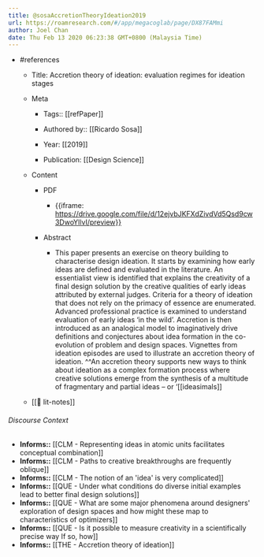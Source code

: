 ```yaml
---
title: @sosaAccretionTheoryIdeation2019
url: https://roamresearch.com/#/app/megacoglab/page/DX87FAMmi
author: Joel Chan
date: Thu Feb 13 2020 06:23:38 GMT+0800 (Malaysia Time)
---
```


- #references

    - Title: Accretion theory of ideation: evaluation regimes for ideation stages

    - Meta

        - Tags:: [[refPaper]]

        - Authored by:: [[Ricardo Sosa]]

        - Year: [[2019]]

        - Publication: [[Design Science]]

    - Content

        - PDF

            - {{iframe: https://drive.google.com/file/d/12ejvbJKFXdZivdVd5Qsd9cw3DwoYllvI/preview}}

        - Abstract

            - This paper presents an exercise on theory building to characterise design ideation. It starts by examining how early ideas are defined and evaluated in the literature. An essentialist view is identified that explains the creativity of a final design solution by the creative qualities of early ideas attributed by external judges. Criteria for a theory of ideation that does not rely on the primacy of essence are enumerated. Advanced professional practice is examined to understand evaluation of early ideas ‘in the wild’. Accretion is then introduced as an analogical model to imaginatively drive definitions and conjectures about idea formation in the co-evolution of problem and design spaces. Vignettes from ideation episodes are used to illustrate an accretion theory of ideation. ^^An accretion theory supports new ways to think about ideation as a complex formation process where creative solutions emerge from the synthesis of a multitude of fragmentary and partial ideas – or ‘[[ideasimals]]

    - [[📝 lit-notes]]

###### Discourse Context

- **Informs::** [[CLM - Representing ideas in atomic units facilitates conceptual combination]]
- **Informs::** [[CLM - Paths to creative breakthroughs are frequently oblique]]
- **Informs::** [[CLM - The notion of an 'idea' is very complicated]]
- **Informs::** [[QUE - Under what conditions do diverse initial examples lead to better final design solutions]]
- **Informs::** [[QUE - What are some major phenomena around designers' exploration of design spaces and how might these map to characteristics of optimizers]]
- **Informs::** [[QUE - Is it possible to measure creativity in a scientifically precise way If so, how]]
- **Informs::** [[THE - Accretion theory of ideation]]
